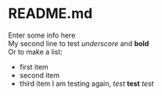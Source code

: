 # README.md
Enter some info here  
My second line to test _underscore_ and **bold**  
Or to make a list:  
- first item  
- second item  
- third item
I am testing again, *test* **test** _test_ 
